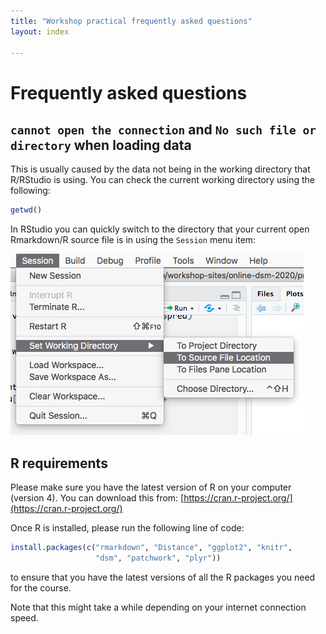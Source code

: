 ```yaml
---
title: "Workshop practical frequently asked questions"
layout: index

---
```


# Frequently asked questions

## `cannot open the connection` and `No such file or directory` when loading data

This is usually caused by the data not being in the working directory that R/RStudio is using. You can check the current working directory using the following:

```r
getwd()
```

In RStudio you can quickly switch to the directory that your current open Rmarkdown/R source file is in using the `Session` menu item:

![Clicking Session>Set Working Directory>To Source File Location](web_images/set_source.png)

## R requirements

Please make sure you have the latest version of R on your computer (version 4). You can download this from: [https://cran.r-project.org/](https://cran.r-project.org/)

Once R is installed, please run the following line of code:

```r
install.packages(c("rmarkdown", "Distance", "ggplot2", "knitr",
                   "dsm", "patchwork", "plyr"))
```

to ensure that you have the latest versions of all the R packages you need for the course.

Note that this might take a while depending on your internet connection speed.


